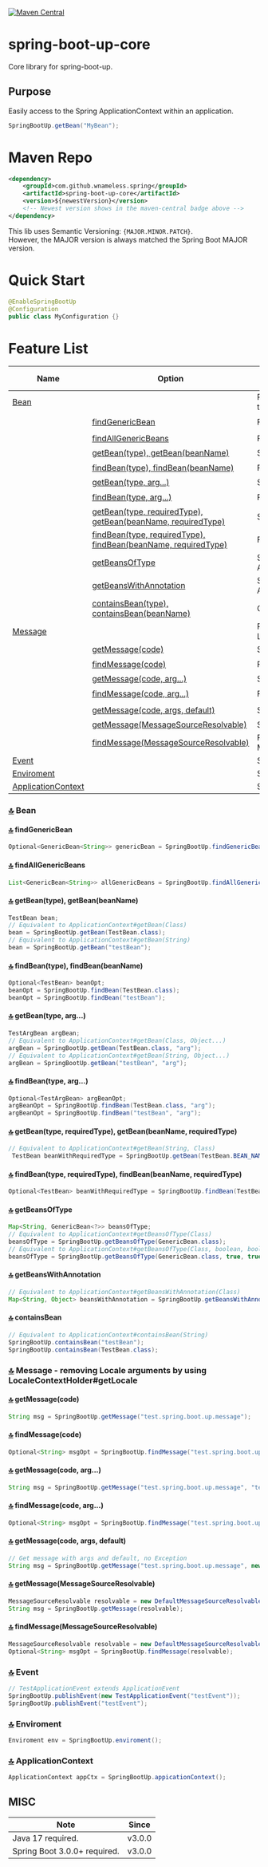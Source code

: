 [![Maven Central](https://maven-badges.herokuapp.com/maven-central/com.github.wnameless.spring/spring-boot-up-core/badge.svg)](https://maven-badges.herokuapp.com/maven-central/com.github.wnameless.spring/spring-boot-up-core)

spring-boot-up-core
=============
Core library for spring-boot-up.

## Purpose
Easily access to the Spring ApplicationContext within an application.
```java
SpringBootUp.getBean("MyBean");
```

# Maven Repo
```xml
<dependency>
	<groupId>com.github.wnameless.spring</groupId>
	<artifactId>spring-boot-up-core</artifactId>
	<version>${newestVersion}</version>
	<!-- Newest version shows in the maven-central badge above -->
</dependency>
```
This lib uses Semantic Versioning: `{MAJOR.MINOR.PATCH}`.<br>
However, the MAJOR version is always matched the Spring Boot MAJOR version.

# Quick Start
```java
@EnableSpringBootUp
@Configuration
public class MyConfiguration {}
```

# Feature List<a id='top'></a>
| Name | Option | Description | Exception-Free | Since |
| --- | --- | --- | --- | --- |
| [Bean](#3.0.0-5) | | Provide methods that return Optional values to prevent exceptions | | v3.0.0 |
| | [findGenericBean](#3.0.0-5.1) | Find an Optional of a generic bean | :heavy_check_mark: | v3.0.0 |
| | [findAllGenericBeans](#3.0.0-5.2) | Find a List of generic beans | :heavy_check_mark: | v3.0.0 |
| | [getBean(type), getBean(beanName)](#3.0.0-5.3) | Shortcut: ApplicationContext#getBean | | v3.0.0 |
| | [findBean(type), findBean(beanName)](#3.0.0-5.4) | Find an Optional of a bean | :heavy_check_mark: | v3.0.0 |
| | [getBean(type, arg...)](#3.0.0-5.5) | Shortcut: ApplicationContext#getBean | | v3.0.0 |
| | [findBean(type, arg...)](#3.0.0-5.6) | Find an Optional of a bean with args | :heavy_check_mark: | v3.0.0 |
| | [getBean(type, requiredType), getBean(beanName, requiredType)](#3.0.0-5.7) | Shortcut: ApplicationContext#getBean | | v3.0.0 |
| | [findBean(type, requiredType), findBean(beanName, requiredType)](#3.0.0-5.8) | Find an Optional of a bean with generics | :heavy_check_mark: | v3.0.0 |
| | [getBeansOfType](#3.0.0-5.9) | Shortcut: ApplicationContext#getBeansOfType | | v3.0.0 |
| | [getBeansWithAnnotation](#3.0.0-5.10) | Shortcut: ApplicationContext#getBeansWithAnnotation | | v3.0.0 |
| | [containsBean(type), containsBean(beanName)](#3.0.0-5.11) | Check bean existence | :heavy_check_mark: | v3.0.0 |
| [Message](#3.0.0-4) | | Remove Locale arguments by LocaleContextHolder#getLocale | | v3.0.0 |
| | [getMessage(code)](#3.0.0-4.1) | Shortcut: ApplicationContext#getMessage | | v3.0.0 |
| | [findMessage(code)](#3.0.0-4.2) | Find an Optional of a message | :heavy_check_mark: | v3.0.0 |
| | [getMessage(code, arg...)](#3.0.0-4.3) | Shortcut: ApplicationContext#getMessage | | v3.0.0 |
| | [findMessage(code, arg...)](#3.0.0-4.4) | Find an Optional of a message with args | :heavy_check_mark: | v3.0.0 |
| | [getMessage(code, args, default)](#3.0.0-4.5) | Shortcut: ApplicationContext#getMessage | :heavy_check_mark: | v3.0.0 |
| | [getMessage(MessageSourceResolvable)](#3.0.0-4.6) | Shortcut: ApplicationContext#getMessage | | v3.0.0 |
| | [findMessage(MessageSourceResolvable)](#3.0.0-4.7) | Find an Optional of a message with MessageSourceResolvable | :heavy_check_mark: | v3.0.0 |
| [Event](#3.0.0-3) | | Shortcut: Event publishing | | v3.0.0 |
| [Enviroment](#3.0.0-2) | | Shortcut: Enviroment | | v3.0.0 |
| [ApplicationContext](#3.0.0-1) | | Shortcut: ApplicationContext | | v3.0.0 |

### [:top:](#top) Bean<a id='3.0.0-5'></a>
#### [:top:](#top) findGenericBean<a id='3.0.0-5.1'></a>
```java
Optional<GenericBean<String>> genericBean = SpringBootUp.findGenericBean(GenericBean.class, String.class);
```
#### [:top:](#top) findAllGenericBeans<a id='3.0.0-5.2'></a>
```java
List<GenericBean<String>> allGenericBeans = SpringBootUp.findAllGenericBeans(GenericBean.class, String.class);
```
#### [:top:](#top) getBean(type), getBean(beanName)<a id='3.0.0-5.3'></a>
```java
TestBean bean;
// Equivalent to ApplicationContext#getBean(Class)
bean = SpringBootUp.getBean(TestBean.class);
// Equivalent to ApplicationContext#getBean(String)
bean = SpringBootUp.getBean("testBean");
```
#### [:top:](#top) findBean(type), findBean(beanName)<a id='3.0.0-5.4'></a>
```java
Optional<TestBean> beanOpt;
beanOpt = SpringBootUp.findBean(TestBean.class);
beanOpt = SpringBootUp.findBean("testBean");
```
#### [:top:](#top) getBean(type, arg...)<a id='3.0.0-5.5'></a>
```java
TestArgBean argBean;
// Equivalent to ApplicationContext#getBean(Class, Object...)
argBean = SpringBootUp.getBean(TestBean.class, "arg");
// Equivalent to ApplicationContext#getBean(String, Object...)
argBean = SpringBootUp.getBean("testBean", "arg");
```
#### [:top:](#top) findBean(type, arg...)<a id='3.0.0-5.6'></a>
```java
Optional<TestArgBean> argBeanOpt;
argBeanOpt = SpringBootUp.findBean(TestBean.class, "arg");
argBeanOpt = SpringBootUp.findBean("testBean", "arg");
```
#### [:top:](#top) getBean(type, requiredType), getBean(beanName, requiredType)<a id='3.0.0-5.7'></a>
```java
// Equivalent to ApplicationContext#getBean(String, Class)
 TestBean beanWithRequiredType = SpringBootUp.getBean(TestBean.BEAN_NAME, TestBean.class);
```
#### [:top:](#top) findBean(type, requiredType), findBean(beanName, requiredType)<a id='3.0.0-5.8'></a>
```java
Optional<TestBean> beanWithRequiredType = SpringBootUp.findBean(TestBean.BEAN_NAME, TestBean.class);
```
#### [:top:](#top) getBeansOfType<a id='3.0.0-5.9'></a>
```java
Map<String, GenericBean<?>> beansOfType;
// Equivalent to ApplicationContext#getBeansOfType(Class)
beansOfType = SpringBootUp.getBeansOfType(GenericBean.class);
// Equivalent to ApplicationContext#getBeansOfType(Class, boolean, boolean)
beansOfType = SpringBootUp.getBeansOfType(GenericBean.class, true, true);
```
#### [:top:](#top) getBeansWithAnnotation<a id='3.0.0-5.10'></a>
```java
// Equivalent to ApplicationContext#getBeansWithAnnotation(Class)
Map<String, Object> beansWithAnnotation = SpringBootUp.getBeansWithAnnotation(TestAnnotation.class);
```
#### [:top:](#top) containsBean<a id='3.0.0-5.11'></a>
```java
// Equivalent to ApplicationContext#containsBean(String)
SpringBootUp.containsBean("testBean");
SpringBootUp.containsBean(TestBean.class);
```

### [:top:](#top) Message<a id='3.0.0-4'></a> - removing Locale arguments by using LocaleContextHolder#getLocale
#### [:top:](#top) getMessage(code)<a id='3.0.0-4.1'></a>
```java
String msg = SpringBootUp.getMessage("test.spring.boot.up.message");
```
#### [:top:](#top) findMessage(code)<a id='3.0.0-4.2'></a>
```java
Optional<String> msgOpt = SpringBootUp.findMessage("test.spring.boot.up.message");
```
#### [:top:](#top) getMessage(code, arg...)<a id='3.0.0-4.3'></a>
```java
String msg = SpringBootUp.getMessage("test.spring.boot.up.message", "test");
```
#### [:top:](#top) findMessage(code, arg...)<a id='3.0.0-4.4'></a>
```java
Optional<String> msgOpt = SpringBootUp.findMessage("test.spring.boot.up.message", "test");
```
#### [:top:](#top) getMessage(code, args, default)<a id='3.0.0-4.5'></a>
```java
// Get message with args and default, no Exception
String msg = SpringBootUp.getMessage("test.spring.boot.up.message", new Object[] {"test"}, ""));
```
#### [:top:](#top) getMessage(MessageSourceResolvable)<a id='3.0.0-4.6'></a>
```java
MessageSourceResolvable resolvable = new DefaultMessageSourceResolvable("test.spring.boot.up.message");
String msg = SpringBootUp.getMessage(resolvable);
```
#### [:top:](#top) findMessage(MessageSourceResolvable)<a id='3.0.0-4.7'></a>
```java
MessageSourceResolvable resolvable = new DefaultMessageSourceResolvable("test.spring.boot.up.message");
Optional<String> msgOpt = SpringBootUp.findMessage(resolvable);
```

### [:top:](#top) Event<a id='3.0.0-3'></a>
```java
// TestApplicationEvent extends ApplicationEvent
SpringBootUp.publishEvent(new TestApplicationEvent("testEvent"));
SpringBootUp.publishEvent("testEvent");
```

### [:top:](#top) Enviroment<a id='3.0.0-2'></a>
```java
Enviroment env = SpringBootUp.enviroment();
```

### [:top:](#top) ApplicationContext<a id='3.0.0-1'></a>
```java
ApplicationContext appCtx = SpringBootUp.appicationContext();
```

## MISC
| Note | Since |
| --- | --- |
| Java 17 required. | v3.0.0 |
| Spring Boot 3.0.0+ required. | v3.0.0 |

